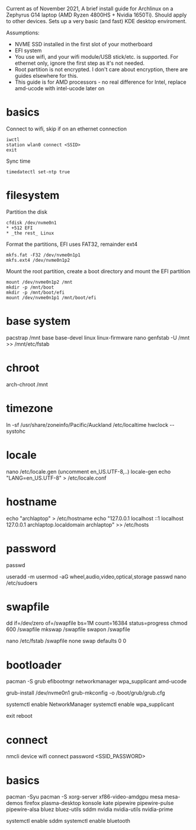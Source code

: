 Current as of November 2021, A brief install guide for Archlinux on a Zephyrus G14 laptop (AMD Ryzen 4800HS + Nvidia 1650Ti). Should apply to other devices. Sets up a very basic (and fast) KDE desktop enviroment.

Assumptions: 
* NVME SSD installed in the first slot of your motherboard
* EFI system
* You use wifi, and your wifi module/USB stick/etc. is supported. For ethernet only, ignore the first step as it's not needed.
* Root partition is not encrypted. I don't care about encryption, there are guides elsewhere for this.
* This guide is for AMD processors - no real difference for Intel, replace amd-ucode with intel-ucode later on

# basics
Connect to wifi, skip if on an ethernet connection

    iwctl
    station wlan0 connect <SSID>
    exit

Sync time

    timedatectl set-ntp true

# filesystem
Partition the disk

    cfdisk /dev/nvme0n1
    * +512 EFI
    * _the rest_ Linux

Format the partitions, EFI uses FAT32, remainder ext4

    mkfs.fat -F32 /dev/nvme0n1p1
    mkfs.ext4 /dev/nvme0n1p2


Mount the root partition, create a boot directory and mount the EFI partition

    mount /dev/nvme0n1p2 /mnt
    mkdir -p /mnt/boot
    mkdir -p /mnt/boot/efi
    mount /dev/nvme0n1p1 /mnt/boot/efi


# base system
pacstrap /mnt base base-devel linux linux-firmware nano 
genfstab -U /mnt >> /mnt/etc/fstab

# chroot
arch-chroot /mnt

# timezone
ln -sf /usr/share/zoneinfo/Pacific/Auckland /etc/localtime
hwclock --systohc

# locale
nano /etc/locale.gen (uncomment en_US.UTF-8,..)
locale-gen
echo "LANG=en_US.UTF-8" > /etc/locale.conf

# hostname
echo "archlaptop" > /etc/hostname
echo "127.0.0.1 localhost
::1 localhost
127.0.0.1 archlaptop.localdomain archlaptop" >> /etc/hosts

# password
passwd

useradd -m <user>
usermod -aG wheel,audio,video,optical,storage <user>
passwd <user>
nano /etc/sudoers 

# swapfile
dd if=/dev/zero of=/swapfile bs=1M count=16384 status=progress
chmod 600 /swapfile
mkswap /swapfile
swapon /swapfile

nano /etc/fstab
/swapfile none swap defaults 0 0

# bootloader
pacman -S grub efibootmgr networkmanager wpa_supplicant amd-ucode

grub-install /dev/nvme0n1
grub-mkconfig -o /boot/grub/grub.cfg

systemctl enable NetworkManager
systemctl enable wpa_supplicant

exit
reboot

# connect
nmcli device wifi connect <SSID> password <SSID_PASSWORD>

# basics
pacman -Syu
pacman -S xorg-server xf86-video-amdgpu mesa mesa-demos firefox plasma-desktop konsole kate pipewire pipewire-pulse pipewire-alsa bluez bluez-utils sddm nvidia nvidia-utils nvidia-prime

systemctl enable sddm
systemctl enable bluetooth

